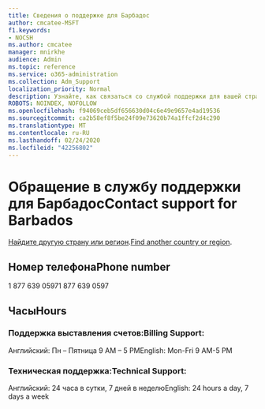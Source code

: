 ```yaml
---
title: Сведения о поддержке для Барбадос
author: cmcatee-MSFT
f1.keywords:
- NOCSH
ms.author: cmcatee
manager: mnirkhe
audience: Admin
ms.topic: reference
ms.service: o365-administration
ms.collection: Adm_Support
localization_priority: Normal
description: Узнайте, как связаться со службой поддержки для вашей страны или региона.
ROBOTS: NOINDEX, NOFOLLOW
ms.openlocfilehash: f94069ceb5df656630d04c6e49e9657e4ad19536
ms.sourcegitcommit: ca2b58ef8f5be24f09e73620b74a1ffcf2d4c290
ms.translationtype: MT
ms.contentlocale: ru-RU
ms.lasthandoff: 02/24/2020
ms.locfileid: "42256802"
---
```

# <a name="contact-support-for-barbados"></a><span data-ttu-id="4959e-103">Обращение в службу поддержки для Барбадос</span><span class="sxs-lookup"><span data-stu-id="4959e-103">Contact support for Barbados</span></span>

<span data-ttu-id="4959e-104">[Найдите другую страну или регион](../contact-support-for-business-products.md).</span><span class="sxs-lookup"><span data-stu-id="4959e-104">[Find another country or region](../contact-support-for-business-products.md).</span></span>

## <a name="phone-number"></a><span data-ttu-id="4959e-105">Номер телефона</span><span class="sxs-lookup"><span data-stu-id="4959e-105">Phone number</span></span>
<span data-ttu-id="4959e-106">1 877 639 0597</span><span class="sxs-lookup"><span data-stu-id="4959e-106">1 877 639 0597</span></span>

## <a name="hours"></a><span data-ttu-id="4959e-107">Часы</span><span class="sxs-lookup"><span data-stu-id="4959e-107">Hours</span></span>
### <a name="billing-support"></a><span data-ttu-id="4959e-108">Поддержка выставления счетов:</span><span class="sxs-lookup"><span data-stu-id="4959e-108">Billing Support:</span></span>

<span data-ttu-id="4959e-109">Английский: Пн – Пятница 9 AM – 5 PM</span><span class="sxs-lookup"><span data-stu-id="4959e-109">English: Mon-Fri 9 AM-5 PM</span></span>

### <a name="technical-support"></a><span data-ttu-id="4959e-110">Техническая поддержка:</span><span class="sxs-lookup"><span data-stu-id="4959e-110">Technical Support:</span></span>

<span data-ttu-id="4959e-111">Английский: 24 часа в сутки, 7 дней в неделю</span><span class="sxs-lookup"><span data-stu-id="4959e-111">English: 24 hours a day, 7 days a week</span></span>